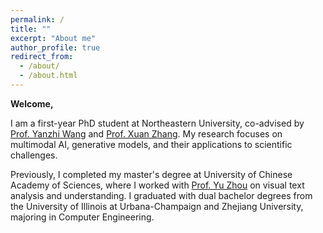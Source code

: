 ```yaml
---
permalink: /
title: ""
excerpt: "About me"
author_profile: true
redirect_from: 
  - /about/
  - /about.html
---
```


**Welcome,**

I am a first-year PhD student at Northeastern University, co-advised by [Prof. Yanzhi Wang](https://coe.northeastern.edu/people/wang-yanzhi/) and [Prof. Xuan Zhang](https://coe.northeastern.edu/people/zhang-xuan-silvia/). My research focuses on multimodal AI, generative models, and their applications to scientific challenges.

Previously, I completed my master's degree at University of Chinese Academy of Sciences, where I worked with [Prof. Yu Zhou](https://intimelab.github.io/) on visual text analysis and understanding. I graduated with dual bachelor degrees from the University of Illinois at Urbana-Champaign and Zhejiang University, majoring in Computer Engineering.
